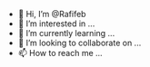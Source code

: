 - 👋 Hi, I’m @Rafifeb
- 👀 I’m interested in ...
- 🌱 I’m currently learning ...
- 💞️ I’m looking to collaborate on ...
- 📫 How to reach me ...

<!---
Rafifeb/Rafifeb is a ✨ special ✨ repository because its `README.md` (this file) appears on your GitHub profile.
You can click the Preview link to take a look at your changes.
--->
